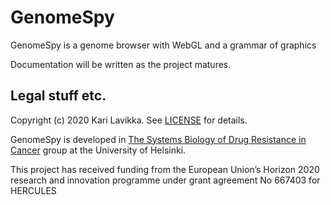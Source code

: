 # GenomeSpy

GenomeSpy is a genome browser with WebGL and a grammar of graphics

Documentation will be written as the project matures.

## Legal stuff etc.

Copyright (c) 2020 Kari Lavikka. See [LICENSE](LICENSE) for details.

GenomeSpy is developed in [The Systems Biology of Drug Resistance in
Cancer](https://www.helsinki.fi/en/researchgroups/systems-biology-of-drug-resistance-in-cancer) group at the University of Helsinki.

This project has received funding from the European Union’s Horizon 2020 research and innovation programme under grant agreement No 667403 for HERCULES
